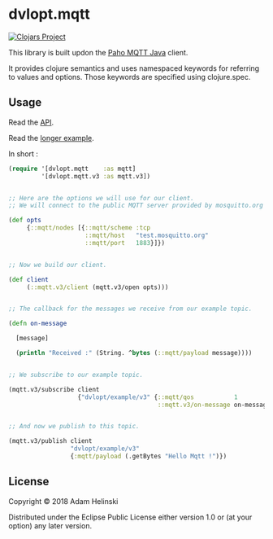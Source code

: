 # dvlopt.mqtt

[![Clojars
Project](https://img.shields.io/clojars/v/dvlopt/mqtt.svg)](https://clojars.org/dvlopt/mqtt)

This library is built updon the [Paho MQTT
Java](https://github.com/eclipse/paho.mqtt.java) client.

It provides clojure semantics and uses namespaced keywords for referring to
values and options. Those keywords are specified using clojure.spec.

## Usage

Read the [API](https://dvlopt.github.io/doc/dvlopt/mqtt/).

Read the [longer
example](https://github.com/dvlopt/mqtt/blob/master/examples/dvlopt/mqtt/examples/v3/basic.clj).

In short :

```clj
(require '[dvlopt.mqtt    :as mqtt]
         '[dvlopt.mqtt.v3 :as mqtt.v3])


;; Here are the options we will use for our client.
;; We will connect to the public MQTT server provided by mosquitto.org

(def opts
     {::mqtt/nodes [{::mqtt/scheme :tcp
                     ::mqtt/host   "test.mosquitto.org"
                     ::mqtt/port   1883}]})


;; Now we build our client.

(def client
     (::mqtt.v3/client (mqtt.v3/open opts)))


;; The callback for the messages we receive from our example topic.

(defn on-message

  [message]

  (println "Received :" (String. ^bytes (::mqtt/payload message))))


;; We subscribe to our example topic.

(mqtt.v3/subscribe client
                   {"dvlopt/example/v3" {::mqtt/qos           1
                                         ::mqtt.v3/on-message on-message}})


;; And now we publish to this topic.

(mqtt.v3/publish client
                 "dvlopt/example/v3"
                 {:mqtt/payload (.getBytes "Hello Mqtt !")})
```

## License

Copyright © 2018 Adam Helinski

Distributed under the Eclipse Public License either version 1.0 or (at
your option) any later version.
